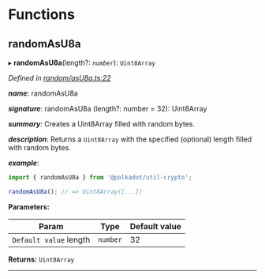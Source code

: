 

# Functions

<a id="randomasu8a"></a>

##  randomAsU8a

▸ **randomAsU8a**(length?: *`number`*): `Uint8Array`

*Defined in [random/asU8a.ts:22](https://github.com/polkadot-js/common/blob/1fb1f9d/packages/util-crypto/src/random/asU8a.ts#L22)*

*__name__*: randomAsU8a

*__signature__*: randomAsU8a (length?: number = 32): Uint8Array

*__summary__*: Creates a Uint8Array filled with random bytes.

*__description__*: Returns a `Uint8Array` with the specified (optional) length filled with random bytes.

*__example__*:   
```javascript
import { randomAsU8a } from '@polkadot/util-crypto';

randomAsU8a(); // => Uint8Array([...])
```

**Parameters:**

| Param | Type | Default value |
| ------ | ------ | ------ |
| `Default value` length | `number` | 32 |

**Returns:** `Uint8Array`

___

